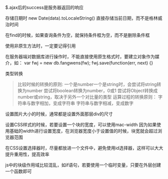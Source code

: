 $.ajax后的success是服务器返回的响应

存储日期时
new Date(data).toLocaleString()
直接存储当前日期，而不是格林威治时间

在find的时候，如果查询条件为空，就保持条件框为空，而不是删除条件框

使用非原生方法时，一定要记得引用

在服务器端对数据库进行操作时，不能直接使用原生格式时，要建立对象作为媒介，如：
var fwj = new db.fangwens(fw);
    fwj.save(function(err, next) {}

类型转换
>比较时候的转换的原则:
一个是number一个是string时，会尝试将string转换为number
尝试将boolean转换为number，0或1
尝试将Object转换成number或string，取决于另外一个对比量的类型
运算过程的转换原则：
字符串与数字相加，变成字符串
字符串与数字相减，变成数字

设置图片大小的时候，通常都是设置外面那层div的尺寸

设置CSS样式的时候，若要设置一个块的宽度，可以使用mac-width
因为如果使用基础的width进行设置宽度，在浏览器宽度小于设置值的时候，块宽就会超过浏览器范围

在CSS设置选择器时，尽量都放进一个文件中，避免使用id选择器，这样可以大大提升重用性，提高效率

js中的块级作用域比较混乱，如if语句，若要使用一个临时变量，只要在外层创建一个函数即可
